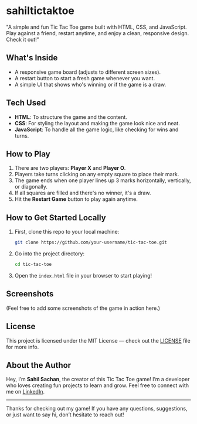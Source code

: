 # sahiltictaktoe
"A simple and fun Tic Tac Toe game built with HTML, CSS, and JavaScript. Play against a friend, restart anytime, and enjoy a clean, responsive design. Check it out!"

## What's Inside
- A responsive game board (adjusts to different screen sizes).
- A restart button to start a fresh game whenever you want.
- A simple UI that shows who's winning or if the game is a draw.

## Tech Used
- **HTML**: To structure the game and the content.
- **CSS**: For styling the layout and making the game look nice and neat.
- **JavaScript**: To handle all the game logic, like checking for wins and turns.

## How to Play
1. There are two players: **Player X** and **Player O**.
2. Players take turns clicking on any empty square to place their mark.
3. The game ends when one player lines up 3 marks horizontally, vertically, or diagonally.
4. If all squares are filled and there's no winner, it's a draw.
5. Hit the **Restart Game** button to play again anytime.

## How to Get Started Locally

1. First, clone this repo to your local machine:
    ```bash
    git clone https://github.com/your-username/tic-tac-toe.git
    ```

2. Go into the project directory:
    ```bash
    cd tic-tac-toe
    ```

3. Open the `index.html` file in your browser to start playing!

## Screenshots
(Feel free to add some screenshots of the game in action here.)

## License

This project is licensed under the MIT License — check out the [LICENSE](LICENSE) file for more info.

## About the Author

Hey, I’m **Sahil Sachan**, the creator of this Tic Tac Toe game! I’m a developer who loves creating fun projects to learn and grow. Feel free to connect with me on [LinkedIn](https://www.linkedin.com/in/sahil-sachan-9833a72b0).

---

Thanks for checking out my game! If you have any questions, suggestions, or just want to say hi, don’t hesitate to reach out!

